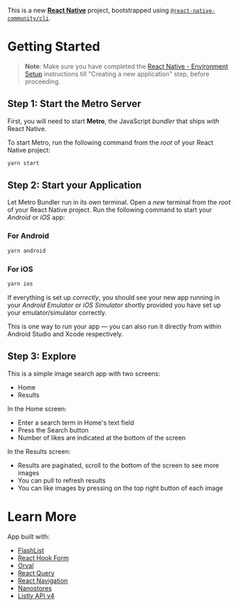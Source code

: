This is a new [**React Native**](https://reactnative.dev) project, bootstrapped
using [`@react-native-community/cli`](https://github.com/react-native-community/cli).

# Getting Started

> **Note**: Make sure you have completed
> the [React Native - Environment Setup](https://reactnative.dev/docs/environment-setup) instructions till "Creating a
> new
> application" step, before proceeding.

## Step 1: Start the Metro Server

First, you will need to start **Metro**, the JavaScript _bundler_ that ships _with_ React Native.

To start Metro, run the following command from the _root_ of your React Native project:

```bash
yarn start
```

## Step 2: Start your Application

Let Metro Bundler run in its _own_ terminal. Open a _new_ terminal from the _root_ of your React Native project. Run the
following command to start your _Android_ or _iOS_ app:

### For Android

```bash
yarn android
```

### For iOS

```bash
yarn ios
```

If everything is set up _correctly_, you should see your new app running in your _Android Emulator_ or _iOS Simulator_
shortly provided you have set up your emulator/simulator correctly.

This is one way to run your app — you can also run it directly from within Android Studio and Xcode respectively.

## Step 3: Explore

This is a simple image search app with two screens:

- Home
- Results

In the Home screen:

- Enter a search term in Home's text field
- Press the Search button
- Number of likes are indicated at the bottom of the screen

In the Results screen:

- Results are paginated, scroll to the bottom of the screen to see more images
- You can pull to refresh results
- You can like images by pressing on the top right button of each image

# Learn More

App built with:

- [FlashList](https://shopify.github.io/flash-list/)
- [React Hook Form](https://www.react-hook-form.com/)
- [Orval](https://orval.dev/)
- [React Query](https://tanstack.com/query/latest/)
- [React Navigation](https://reactnavigation.org/)
- [Nanostores](https://github.com/nanostores/nanostores)
- [Listly API v4](https://list.ly/api/docs#meta-search-search-images)
